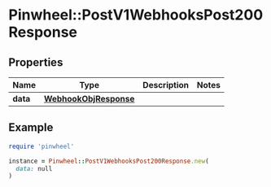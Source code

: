 # Pinwheel::PostV1WebhooksPost200Response

## Properties

| Name | Type | Description | Notes |
| ---- | ---- | ----------- | ----- |
| **data** | [**WebhookObjResponse**](WebhookObjResponse.md) |  |  |

## Example

```ruby
require 'pinwheel'

instance = Pinwheel::PostV1WebhooksPost200Response.new(
  data: null
)
```

